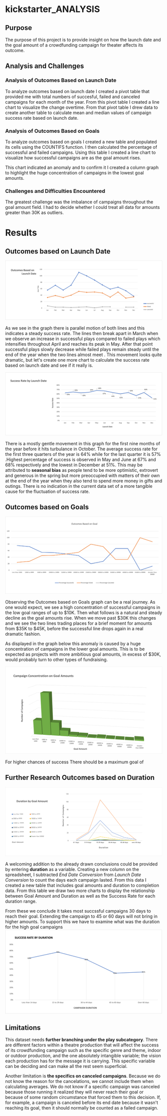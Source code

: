 # kickstarter_ANALYSIS


## Purpose
The purpose of this project is to provide insight on how the launch date and the goal amount of a crowdfunding campaign for theater affects its outcome.  

## **Analysis and Challenges**

### **Analysis of Outcomes Based on Launch Date**
To analyze outcomes based on launch date I created a pivot table that provided me with total numbers of succesful, failed and canceled campaigns for each month of the year. From this pivot table I created a line chart to visualize the change overtime. From that pivot table I drew data to create another table to calculate mean and median values of campaign success rate based on launch date. 

### **Analysis of Outcomes Based on Goals**
To analyze outcomes based on goals I created a new table and populated its cells using the COUNTIFS function. I then calculated the percentage of successful and failed campaigns. Using this table I created a line chart to visualize how successful campaigns are as the goal amount rises. 

This chart indicated an anomaly and to confirm it I created a column graph to highlight the huge concentration of campaigns in the lowest goal amounts. 

### **Challenges and Difficulties Encountered**
The greatest challenge was the imbalance of campaigns throughout the goal amount field. I had to decide whether I could treat all data for amounts greater than 30K as outliers.  

# **Results**

## **Outcomes based on Launch Date**

![](images/Outcomes_v_LaunchDate.png)

  As we see in the graph there is parallel motion of both lines and this indicates a steady success rate. The lines then break apart in March when we observe an increase in successful plays compared to failed plays which intensifies throughout April and reaches its peak in May. After that point successful plays slowly decrease while failed plays remain steady until the end of the year when the two lines almost meet . This movement looks quite dramatic, but let's create one more chart to calculate the success rate based on launch date and see if it really is. 
  
  ![](images/Success_Launch.png)
  
  There is a mostly gentle movement in this graph for the first nine months of the year before it hits turbulance in October. The average success rate for the first three quarters of the year is 64% while for the last quarter it is 57% .Highest percentage of success is observed in May and June at 67% and 68% respectively and the lowest in December at 51%. This may be attributed to **seasonal bias** as people tend to be more optimistic, extrovert and generous in the spring but more preoccupied with matters of their own at the end of the year when they also tend to spend more money in gifts and outings. There is no indication in the current data set of a more tangible cause for the fluctuation of success rate. 

 ## **Outcomes based on Goals**
 
 ![](images/Outcomes_vs_Goals.png)

Observing the Outcomes based on Goals graph can be a real journey. As one would expect, we see a high concentration of successful campaigns in the low goal ranges of up to $10K. Then what follows is a natural and steady decline as the goal amounts rise. When we move past $30K this changes and we see the two lines trading places for a brief moment for amounts from $35K to $45K, before the successful line drops again in a real dramatic fashion. 

As displayed in the graph below this anomaly is caused by a huge concentration of campaigns in the lower goal amounts. This is to be expected as projects with more ambitious goal amounts, in excess of $30K, would probably turn to other types of fundraising. 

![](images/Concentration_v_Goal.png)

For higher chances of success There should be a maximum goal of 

 

## **Further Research Outcomes based on Duration**

![](images/DurationvGoal.png)

A welcoming addition to the already drawn conclusions could be provided by entering **duration** as a variable. Creating a new column on the spreadsheet, I subtracted *End Date Conversion* from *Launch Date Conversion* to count the days each campaign lasted. From this data I created a new table that includes goal amounts and duration to completion data. From this table we draw two more charts to display the relationship between Goal Amount and Duration as well as the Success Rate for each duration range. 

From these we conclude it takes most succssful campaigns 30 days to reach their goal. Extending the campaign to 45 or 60 days will not bring in higher amounts. To support this we have to examine what was the duration for the high goal campaigns
![](images/Success_Duration.png)


## **Limitations**
This dataset needs **further branching under the play subcategory**. There are different factors within a theatre production that will affect the success of its crowdfunding campaign such as the specific genre and theme, indoor or outdoor production, and the one absolutely intangible variable; the vision each production has for the message it is carrying. This specific variable can be deciding and can make all the rest seem superficial. 

Another limitation is **the specifics on canceled campaigns**. Because we do  not know the reason for the cancelations, we cannot include them when calculating averages. We do not know if a specific campaign was canceled because those running it realized they will never reach their goal or because of some random circumstance that forced them to this decision. If, for example, a campaign is canceled before its end date because it wasn't reaching its goal, then it should normally be counted as a failed campaign. 
